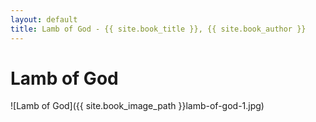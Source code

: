 ```yaml
---
layout: default
title: Lamb of God - {{ site.book_title }}, {{ site.book_author }}
---
```


# Lamb of God

![Lamb of God]({{ site.book_image_path }}lamb-of-god-1.jpg)
